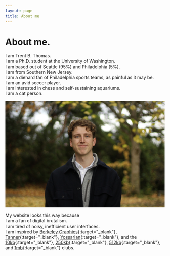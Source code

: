 ```yaml
---
layout: page
title: About me
---
```


# About me.

I am Trent B. Thomas. \
I am a Ph.D. student at the University of Washington. \
I am based out of Seattle (95%) and Philadelphia (5%). \
I am from Southern New Jersey. \
I am a diehard fan of Philadelphia sports teams, as painful as it may be. \
I am an avid soccer player. \
I am interested in chess and self-sustaining aquariums. \
I am a cat person.

<img src="/assets/pfp_2023.JPG" alt="Profile Picture" width="800"/>

My website looks this way because \
I am a fan of digital brutalism. \
I am tired of noisy, inefficient user interfaces. \
I am inspired by [Berkeley Graphics](){:target="_blank"}, [Tanner](https://t0.vc){:target="_blank"}, [Yossarian](https://yossarian.net){:target="_blank"}, and the [10kb](https://10kbclub.com){:target="_blank"}, [250kb](https://250kb.club){:target="_blank"}, [512kb](https://512kb.club){:target="_blank"}, and [1mb](https://1mb.club){:target="_blank"} clubs.